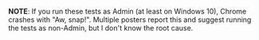 ﻿**NOTE**: If you run these tests as Admin (at least on Windows 10), Chrome crashes with "Aw, snap!". Multiple posters report this and suggest running the tests as non-Admin, but I don't know the root cause.
